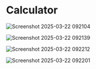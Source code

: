 # Calculator

![Screenshot 2025-03-22 092104](https://github.com/user-attachments/assets/6b14cabd-1457-4e1a-b0b9-87b9b5d913e0)

![Screenshot 2025-03-22 092139](https://github.com/user-attachments/assets/d672eff6-9693-4279-be81-a8331c78fc16)

![Screenshot 2025-03-22 092212](https://github.com/user-attachments/assets/0d7a3d53-8ff5-4305-89a4-813efdaf5de0)

![Screenshot 2025-03-22 092201](https://github.com/user-attachments/assets/622254fa-7fe2-427f-bbb1-799b76ebeb35)
